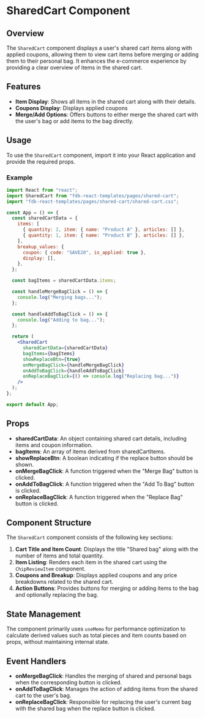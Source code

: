 # SharedCart Component

## Overview

The `SharedCart` component displays a user's shared cart items along with applied coupons, allowing them to view cart items before merging or adding them to their personal bag. It enhances the e-commerce experience by providing a clear overview of items in the shared cart.

## Features

- **Item Display**: Shows all items in the shared cart along with their details.
- **Coupons Display**: Displays applied coupons 
- **Merge/Add Options**: Offers buttons to either merge the shared cart with the user's bag or add items to the bag directly.

## Usage

To use the `SharedCart` component, import it into your React application and provide the required props.

### Example

```jsx
import React from "react";
import SharedCart from "fdk-react-templates/pages/shared-cart";
import "fdk-react-templates/pages/shared-cart/shared-cart.css";

const App = () => {
  const sharedCartData = {
    items: [
      { quantity: 2, item: { name: "Product A" }, articles: [] },
      { quantity: 1, item: { name: "Product B" }, articles: [] },
    ],
    breakup_values: {
      coupon: { code: "SAVE20", is_applied: true },
      display: [],
    },
  };

  const bagItems = sharedCartData.items;

  const handleMergeBagClick = () => {
    console.log("Merging bags...");
  };

  const handleAddToBagClick = () => {
    console.log("Adding to bag...");
  };

  return (
    <SharedCart
      sharedCartData={sharedCartData}
      bagItems={bagItems}
      showReplaceBtn={true}
      onMergeBagClick={handleMergeBagClick}
      onAddToBagClick={handleAddToBagClick}
      onReplaceBagClick={() => console.log("Replacing bag...")}
    />
  );
};

export default App;
```

## Props

- **sharedCartData**: An object containing shared cart details, including items and coupon information.
- **bagItems**: An array of items derived from sharedCartItems.
- **showReplaceBtn**: A boolean indicating if the replace button should be shown.
- **onMergeBagClick**: A function triggered when the "Merge Bag" button is clicked.
- **onAddToBagClick**: A function triggered when the "Add To Bag" button is clicked.
- **onReplaceBagClick**: A function triggered when the "Replace Bag" button is clicked.

## Component Structure

The `SharedCart` component consists of the following key sections:

1. **Cart Title and Item Count**: Displays the title "Shared bag" along with the number of items and total quantity.
2. **Item Listing**: Renders each item in the shared cart using the `ChipReviewItem` component.
3. **Coupons and Breakup**: Displays applied coupons and any price breakdowns related to the shared cart.
4. **Action Buttons**: Provides buttons for merging or adding items to the bag and optionally replacing the bag.

## State Management

The component primarily uses `useMemo` for performance optimization to calculate derived values such as total pieces and item counts based on props, without maintaining internal state.

## Event Handlers

- **onMergeBagClick**: Handles the merging of shared and personal bags when the corresponding button is clicked.
- **onAddToBagClick**: Manages the action of adding items from the shared cart to the user's bag.
- **onReplaceBagClick**: Responsible for replacing the user's current bag with the shared bag when the replace button is clicked.
